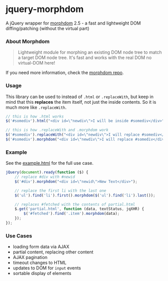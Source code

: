 # jquery-morphdom

A jQuery wrapper for [morphdom](https://github.com/patrick-steele-idem/morphdom/) 2.5 - a fast and lightweight DOM diffing/patching (without the virtual part)

### About Morphdom

> Lightweight module for morphing an existing DOM node tree to match a target DOM node tree. It's fast and works with the real DOM no virtual-DOM here!

If you need more information, check the [morphdom repo](https://github.com/patrick-steele-idem/morphdom/#morphdom).

### Usage

This library can be used to instead of `.html` or `.replaceWith`, but keep in mind that this **replaces** the item itself, not just the inside contents. So it is much more like `.replaceWith`.

```js
// this is how .html works
$('#somediv').html("<div id=\"newdiv\">I will be inside #somediv</div>");

// this is how .replaceWith and .morphdom work
$('#somediv').replaceWith("<div id=\"newdiv\">I will replace #somediv</div>");
$('#somediv').morphdom("<div id=\"newdiv\">I will replace #somediv</div>");
```

### Example

See the [example.html](https://github.com/emaringolo/jquery-morphdom/blob/master/example.html) for the full use case.

```js
jQuery(document).ready(function ($) {
    // replace #div with #newid
    $('#div').morphdom("<div id=\"newid\">New Text</div>");

    // replace the first li with the last one
    $('ul').find('li').first().morphdom($('ul').find('li').last());

    // replaces #fetched with the contents of partial.html
    $.get('partial.html', function (data, textStatus, jqXHR) {
        $('#fetched').find('.item').morphdom(data);
    });
});
```

### Use Cases

* loading form data via AJAX
* partial content, replacing other content
* AJAX pagination
* timeout changes to HTML
* updates to DOM for `input` events
* sortable display of elements

